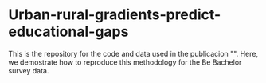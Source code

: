# Urban-rural-gradients-predict-educational-gaps

This is the repository for the code and data used in the publicacion "". Here, we demostrate how to reproduce this methodology for the Be Bachelor survey data. 

